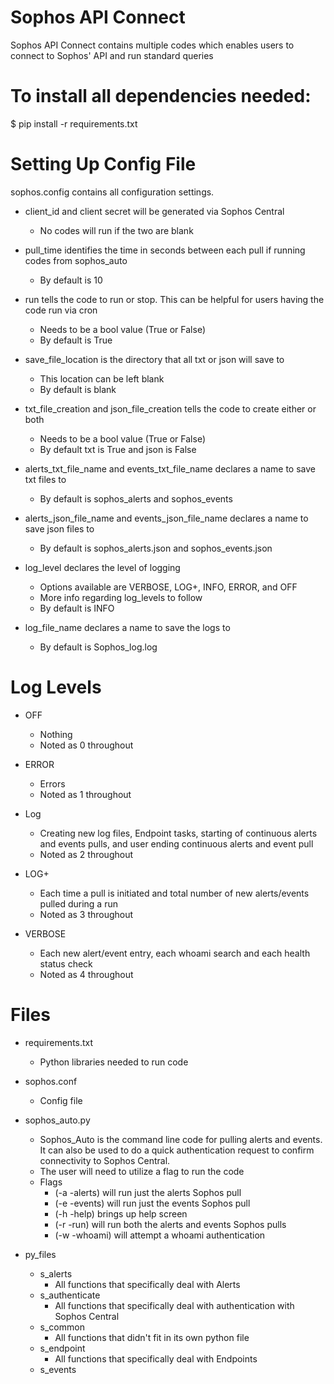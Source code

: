 # Sophos API Connect

Sophos API Connect contains multiple codes which enables users to connect to Sophos' API and run standard queries

# To install all dependencies needed:

$ pip install -r requirements.txt

# Setting Up Config File

sophos.config contains all configuration settings. 

  * client_id and client secret will be generated via Sophos Central
    * No codes will run if the two are blank


  * pull_time identifies the time in seconds between each pull if running codes from sophos_auto
    * By default is 10    


  * run tells the code to run or stop. This can be helpful for users having the code run via cron
    * Needs to be a bool value (True or False)
    * By default is True


  * save_file_location is the directory that all txt or json will save to
    * This location can be left blank
    * By default is blank
    

  * txt_file_creation and json_file_creation tells the code to create either or both
    * Needs to be a bool value (True or False)
    * By default txt is True and json is False
    

  * alerts_txt_file_name and events_txt_file_name declares a name to save txt files to
    * By default is sophos_alerts and sophos_events


  * alerts_json_file_name and events_json_file_name declares a name to save json files to
    * By default is sophos_alerts.json and sophos_events.json
    

  * log_level declares the level of logging
    * Options available are VERBOSE, LOG+, INFO, ERROR, and OFF
    * More info regarding log_levels to follow
    * By default is INFO


  * log_file_name declares a name to save the logs to
    * By default is Sophos_log.log

# Log Levels

* OFF
  * Nothing
  * Noted as 0 throughout


* ERROR
  * Errors
  * Noted as 1 throughout

* Log
  * Creating new log files, Endpoint tasks, starting of continuous alerts and events pulls, and user ending continuous alerts and event pull
  * Noted as 2 throughout


* LOG+
  * Each time a pull is initiated and total number of new alerts/events pulled during a run
  * Noted as 3 throughout
  

* VERBOSE
  * Each new alert/event entry, each whoami search and each health status check
  * Noted as 4 throughout

# Files
 * requirements.txt
   * Python libraries needed to run code


 * sophos.conf
   * Config file


 * sophos_auto.py
   * Sophos_Auto is the command line code for pulling alerts and events. It can also be used to do a quick authentication request to confirm connectivity to Sophos Central. 
   * The user will need to utilize a flag to run the code
   * Flags
     * (-a  -alerts) will run just the alerts Sophos pull 
     * (-e  -events) will run just the events Sophos pull 
     * (-h  -help) brings up help screen
     * (-r  -run) will run both the alerts and events Sophos pulls
     * (-w  -whoami) will attempt a whoami authentication


 * py_files
   * s_alerts
     * All functions that specifically deal with Alerts
   * s_authenticate
     * All functions that specifically deal with authentication with Sophos Central
   * s_common
     * All functions that didn't fit in its own python file
   * s_endpoint
     * All functions that specifically deal with Endpoints
   * s_events



